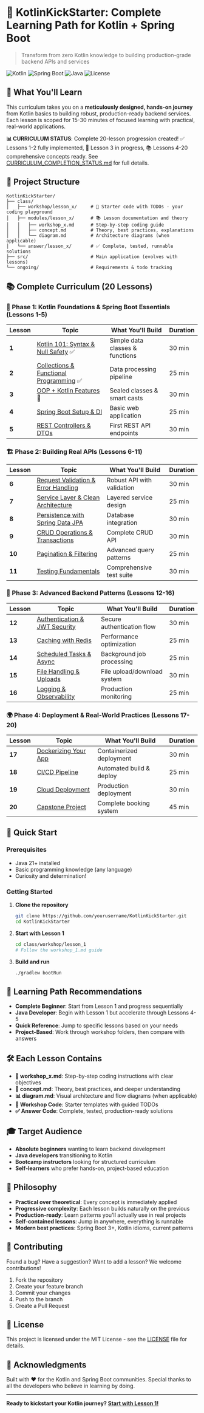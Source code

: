 # 🚀 KotlinKickStarter: Complete Learning Path for Kotlin + Spring Boot

> Transform from zero Kotlin knowledge to building production-grade backend APIs and services

![Kotlin](https://img.shields.io/badge/Kotlin-1.9.25-purple.svg)
![Spring Boot](https://img.shields.io/badge/Spring%20Boot-3.5.4-green.svg)
![Java](https://img.shields.io/badge/Java-21-orange.svg)
![License](https://img.shields.io/badge/License-MIT-blue.svg)

## 🎯 What You'll Learn

This curriculum takes you on a **meticulously designed, hands-on journey** from Kotlin basics to building robust, production-ready backend services. Each lesson is scoped for 15-30 minutes of focused learning with practical, real-world applications.

**📊 CURRICULUM STATUS**: Complete 20-lesson progression created! ✅ Lessons 1-2 fully implemented, 🚧 Lesson 3 in progress, 📚 Lessons 4-20 comprehensive concepts ready. See [CURRICULUM_COMPLETION_STATUS.md](CURRICULUM_COMPLETION_STATUS.md) for full details.

## 📁 Project Structure

```
KotlinKickStarter/
├── class/
│   ├── workshop/lesson_x/     # 🔨 Starter code with TODOs - your coding playground
│   ├── modules/lesson_x/      # 📚 Lesson documentation and theory
│   │   ├── workshop_x.md      # Step-by-step coding guide
│   │   ├── concept.md         # Theory, best practices, explanations
│   │   └── diagram.md         # Architecture diagrams (when applicable)
│   └── answer/lesson_x/       # ✅ Complete, tested, runnable solutions
├── src/                       # Main application (evolves with lessons)
└── ongoing/                   # Requirements & todo tracking
```

## 📚 Complete Curriculum (20 Lessons)

### 🌱 Phase 1: Kotlin Foundations & Spring Boot Essentials (Lessons 1-5)

| Lesson | Topic | What You'll Build | Duration |
|--------|-------|-------------------|----------|
| **1** | [Kotlin 101: Syntax & Null Safety](class/modules/lesson_1/) ✅ | Simple data classes & functions | 30 min |
| **2** | [Collections & Functional Programming](class/modules/lesson_2/) ✅ | Data processing pipeline | 25 min |
| **3** | [OOP + Kotlin Features](class/modules/lesson_3/) 🚧 | Sealed classes & smart casts | 30 min |
| **4** | [Spring Boot Setup & DI](class/modules/lesson_4/) | Basic web application | 25 min |
| **5** | [REST Controllers & DTOs](class/modules/lesson_5/) | First REST API endpoints | 30 min |

### 🏗️ Phase 2: Building Real APIs (Lessons 6-11)

| Lesson | Topic | What You'll Build | Duration |
|--------|-------|-------------------|----------|
| **6** | [Request Validation & Error Handling](class/modules/lesson_6/) | Robust API with validation | 30 min |
| **7** | [Service Layer & Clean Architecture](class/modules/lesson_7/) | Layered service design | 25 min |
| **8** | [Persistence with Spring Data JPA](class/modules/lesson_8/) | Database integration | 30 min |
| **9** | [CRUD Operations & Transactions](class/modules/lesson_9/) | Complete CRUD API | 30 min |
| **10** | [Pagination & Filtering](class/modules/lesson_10/) | Advanced query patterns | 25 min |
| **11** | [Testing Fundamentals](class/modules/lesson_11/) | Comprehensive test suite | 30 min |

### 🚀 Phase 3: Advanced Backend Patterns (Lessons 12-16)

| Lesson | Topic | What You'll Build | Duration |
|--------|-------|-------------------|----------|
| **12** | [Authentication & JWT Security](class/modules/lesson_12/) | Secure authentication flow | 30 min |
| **13** | [Caching with Redis](class/modules/lesson_13/) | Performance optimization | 25 min |
| **14** | [Scheduled Tasks & Async](class/modules/lesson_14/) | Background job processing | 25 min |
| **15** | [File Handling & Uploads](class/modules/lesson_15/) | File upload/download system | 30 min |
| **16** | [Logging & Observability](class/modules/lesson_16/) | Production monitoring | 25 min |

### 🌍 Phase 4: Deployment & Real-World Practices (Lessons 17-20)

| Lesson | Topic | What You'll Build | Duration |
|--------|-------|-------------------|----------|
| **17** | [Dockerizing Your App](class/modules/lesson_17/) | Containerized deployment | 30 min |
| **18** | [CI/CD Pipeline](class/modules/lesson_18/) | Automated build & deploy | 25 min |
| **19** | [Cloud Deployment](class/modules/lesson_19/) | Production deployment | 30 min |
| **20** | [Capstone Project](class/modules/lesson_20/) | Complete booking system | 45 min |

## 🚀 Quick Start

### Prerequisites
- Java 21+ installed
- Basic programming knowledge (any language)
- Curiosity and determination! 

### Getting Started

1. **Clone the repository**
   ```bash
   git clone https://github.com/yourusername/KotlinKickStarter.git
   cd KotlinKickStarter
   ```

2. **Start with Lesson 1**
   ```bash
   cd class/workshop/lesson_1
   # Follow the workshop_1.md guide
   ```

3. **Build and run**
   ```bash
   ./gradlew bootRun
   ```

## 🎯 Learning Path Recommendations

- **Complete Beginner**: Start from Lesson 1 and progress sequentially
- **Java Developer**: Begin with Lesson 1 but accelerate through Lessons 4-5
- **Quick Reference**: Jump to specific lessons based on your needs
- **Project-Based**: Work through workshop folders, then compare with answers

## 🛠️ Each Lesson Contains

- **📝 workshop_x.md**: Step-by-step coding instructions with clear objectives
- **🧠 concept.md**: Theory, best practices, and deeper understanding
- **📊 diagram.md**: Visual architecture and flow diagrams (when applicable)
- **🔨 Workshop Code**: Starter templates with guided TODOs
- **✅ Answer Code**: Complete, tested, production-ready solutions

## 🎓 Target Audience

- **Absolute beginners** wanting to learn backend development
- **Java developers** transitioning to Kotlin
- **Bootcamp instructors** looking for structured curriculum
- **Self-learners** who prefer hands-on, project-based education

## 📖 Philosophy

- **Practical over theoretical**: Every concept is immediately applied
- **Progressive complexity**: Each lesson builds naturally on the previous
- **Production-ready**: Learn patterns you'll actually use in real projects
- **Self-contained lessons**: Jump in anywhere, everything is runnable
- **Modern best practices**: Spring Boot 3+, Kotlin idioms, current patterns

## 🤝 Contributing

Found a bug? Have a suggestion? Want to add a lesson? We welcome contributions!

1. Fork the repository
2. Create your feature branch
3. Commit your changes
4. Push to the branch
5. Create a Pull Request

## 📄 License

This project is licensed under the MIT License - see the [LICENSE](LICENSE) file for details.

## 🙏 Acknowledgments

Built with ❤️ for the Kotlin and Spring Boot communities. Special thanks to all the developers who believe in learning by doing.

---

**Ready to kickstart your Kotlin journey? [Start with Lesson 1!](class/modules/lesson_1/)**